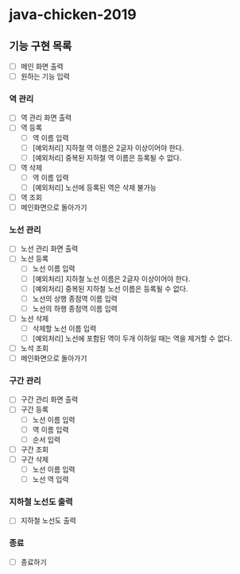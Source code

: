 # java-chicken-2019

## 기능 구현 목록
- [ ] 메인 화면 출력
- [ ] 원하는 기능 입력

### 역 관리
- [ ] 역 관리 화면 출력
- [ ] 역 등록
    - [ ] 역 이름 입력
    - [ ] [예외처리] 지하철 역 이름은 2글자 이상이어야 한다.
    - [ ] [예외처리] 중복된 지하철 역 이름은 등록될 수 없다.
- [ ] 역 삭제
    - [ ] 역 이름 입력
    - [ ] [예외처리] 노선에 등록된 역은 삭제 불가능
- [ ] 역 조회
- [ ] 메인화면으로 돌아가기

### 노선 관리
- [ ] 노선 관리 화면 출력
- [ ] 노선 등록
    - [ ] 노선 이름 입력
    - [ ] [예외처리] 지하철 노선 이름은 2글자 이상이어야 한다.
    - [ ] [예외처리] 중복된 지하철 노선 이름은 등록될 수 없다.
    - [ ] 노선의 상행 종점역 이름 입력
    - [ ] 노선의 하행 종점역 이름 입력
- [ ] 노선 삭제
    - [ ] 삭제할 노선 이름 입력
    - [ ] [예외처리] 노선에 포함된 역이 두개 이하일 때는 역을 제거할 수 없다.
- [ ] 노석 조회
- [ ] 메인화면으로 돌아가기

### 구간 관리
- [ ] 구간 관리 화면 출력
- [ ] 구간 등록
    - [ ] 노선 이름 입력
    - [ ] 역 이름 입력
    - [ ] 순서 입력
- [ ] 구간 조회
- [ ] 구간 삭제
    - [ ] 노선 이름 입력
    - [ ] 노선 역 입력

### 지하철 노선도 출력
- [ ] 지하철 노선도 출력

### 종료
- [ ] 종료하기